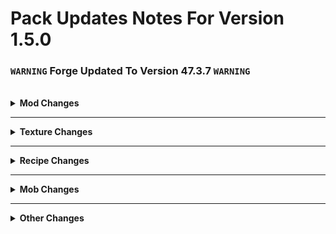 # Pack Updates Notes For Version 1.5.0

### `WARNING` **Forge Updated To Version 47.3.7** `WARNING`

<br />

<details>
  <br />
    <summary>
      <b>
        Mod Changes
      </b>
    </summary>

* <details>
    <summary> 
      Mods Updated
    </summary>

  * #### Apotheosis - Version 1.20.1-7.4.2
  * #### Apothic Attributes - Version 1.20.1-1.3.7
  * #### Balm - Version 1.20.1-7.3.9-all
  * #### Better Combat - Version 1.8.6+1.20.1
  * #### Citadel - Version 2.6.0-1.20.1
  * #### Collective - Version 1.20.1-7.84
  * #### Colorful Hearts - Version 1.20.1-4.3.15
  * #### Corail Tombstone - Version 1.20.1-8.7.0
  * #### CorgiLib - Version 1.20.1-4.0.3.0
  * #### Crafting Tweaks - Version 1.20.1-18.2.5
  * #### Create: Crafts & Additions - Version 1.2.4e
  * #### Create: The Factory Must Grow - Version 0.9.1c-1.20.1
  * #### Creative Core - Version v2.11.37_mc1.20.1
  * #### Deeper and Darker - Version 1.20.1-1.3.0
  * #### Embeddium - Version 0.3.30+mc1.20.1
  * #### Entity Model Features - Version 1.20.1-2.2
  * #### Entity Texture Features - Version 1.20.1-6.2.1
  * #### Functional Storage - Version 1.20.14-1.2.12
  * #### Fungal Infection: Spore - Version 1.20.1_2.0.9c
  * #### Guard Villagers - Version 1.20.1-1.6.7
  * #### Horror Elements Mod - Version 1.6.0-forge-1.20.1
  * #### Inventory HUD+ - Version 1.20.1-3.4.26
  * #### Jade🔍 - Version 11.10.1
  * #### Just Enough Items - Version 15.12.3.55
  * #### Large Ore Deposits - Version 1.20.1-8.1.3.0-build.0820
  * #### Lootr - Version 1.20-0.7.34.89
  * #### Modern Fix - Version 5.19.3+mc1.20.1
  * #### Moonlight - Version 1.20-2.12.16
  * #### ProbeJS - Version 6.0.1
  * #### Quests Additions - Version 1.4.3
  * #### Resourceful Lib - Version 1.20.1-2.1.29
  * #### Rhino - version 2001.2.3-build.6
  * #### Sculk Horde - Version 1.20.1-0.9.13
  * #### SmartBrainLib - Version 1.20.1-1.15
  * #### Sophisticated Backpacks - Version 1.20.1-3.20.6.1064
  * #### Sophisticated Core - Version 1.20.1-0.6.25.632
  * #### Sophisticated Storage - Version 1.20.1-0.10.26.817
  * ### The Anomaly - Version 1.1.2
  * #### Waystones - Version 1.20-14.1.5
    
  </details> 
<br />

* <details> 
    <summary>
      Mods Removed
    </summary>
  
  * #### Doctor Who: Weeping Angels
  * #### Eyes In The Darkness

  </details> 
<br />

* <details>
    <summary> 
      Mods Added 
    </summary>
  
  * #### HT's TreeChop
  * #### Ice and Fire: Dragons
  * #### SCP-015-IT, The Boogeyman
  * #### SCP-035, The Possessive Mask
  * #### SCP-087, The Stairwell
  * #### SCP-093, Red Sea Object
  * #### SCP-096, The Shy Guy
  * #### SCP-173, The Sculpture
  * #### SCP-280, Eyes in the Dark
  * #### SCP-372, The Peripheral Jumper
  * #### SCP-939, With Many Voices
  * #### SCP-2863, Starving Skeletons
  * #### SCP-4975, The Cuckoo Clock
  * #### Siren Head: The Arrival
  * #### Subnautica Flow
  * #### You Died

  </details>
  
</details>

_______________________________________

<details>
    <br />
        <summary>
            <b>
                Texture Changes
            </b>
        </summary>

* <details>
    <summary>
      Shader Packs Added
    </summary>

  * #### <placeholder>

  </details>
    <br />  

* <details>
    <summary>
      Resource Packs Added
    </summary>
  
  * #### <placeholder>

  </details>
    <br />

</details>

_______________________________________

<details>
  <br />
    <summary>
      <b>
        Recipe Changes
      </b>
    </summary>

* <details>
    <summary>
      Edited Recipes
    </summary>
  
  * #### <placeholder>
  
  </details>
<br />

* <details>
    <summary>
      Removed Recipes
    </summary>
  
  * #### <placeholder>

</details>

_______________________________________

<details>
  <br />
    <summary>
      <b>
        Mob Changes
      </b>
    </summary>

* <details>
    <summary>
      Modifies Mobs
    </summary>
  
  * #### <placeholder>
  
  </details>
<br />

* <details>
    <summary>
      Disabled Mobs
    </summary>
  
  * #### <placeholder>

 </details>
</details>

_______________________________________

<details>
  <br />
    <summary>
      <b>
        Other Changes
      </b>
    </summary>
  
  * <details>
    <summary>
      Updated Main Menu
    </summary>
  
    * #### <placeholder>

 </details>
<br />

</details>
